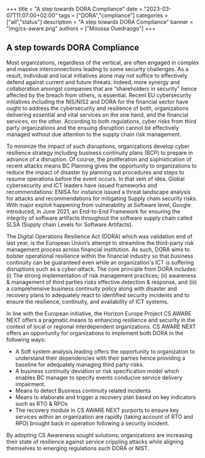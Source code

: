 +++
title = "A step towards DORA Compliance"
date = "2023-03-07T11:07:00+02:00"
tags = ["DORA","compliance"]
categories = ["all","status"]
description = "A step towards DORA Compliance"
banner = "img/cs-aware.png"
authors = ["Moussa Ouedraogo"]
+++

## A step towards DORA Compliance

Most organizations, regardless of the vertical, are often engaged in complex and massive interconnections leading to some security challenges. As a result, individual and local initiatives alone may not suffice to effectively defend against current and future threats. Indeed, more synergy and collaboration amongst companies that are “shareholders in security” hence affected by the breach from others, is essential.  Recent EU cybersecurity initiatives including the NIS/NIS2 and DORA for the financial sector have ought to address the cybersecurity and resilience of both, organizations delivering essential and vital services on the one hand, and the financial services, on the other. According to both regulations, cyber risks from third party organizations and the ensuing disruption cannot be effectively managed without due attention to the supply chain risk management. 

To minimize the impact of such disruptions, organizations develop cyber resilience strategy including business continuity plans (BCP) to prepare in advance of a disruption. Of course, the proliferation and sophistication of recent attacks means BC Planning gives the opportunity to organizations to reduce the impact of disaster by planning out procedures and steps to resume operations before the event occurs. In that vein of idea, Global cybersecurity and ICT leaders have issued frameworks and recommendations: ENISA for instance issued a threat landscape analysis for attacks and recommendations for mitigating Supply chain security risks. With major exploit happening from vulnerability at Software level, Google introduced, in June 2021, an End-to-End Framework for ensuring the integrity of software artifacts throughout the software supply chain called SLSA (Supply chain Levels for Software Artifacts).

The Digital Operations Resilience Act (DORA) which was validation end of last year, is the European Union’s attempt to streamline the third-party risk management process across financial institution. As such, DORA aims to bolster operational resilience within the financial industry so that business continuity can be guaranteed even while an organization's ICT is suffering disruptions such as a cyber-attack. The core principle from DORA includes: (i) The strong implementation of risk management practices; (ii) awareness & management of third parties risks effective detection & response, and (iii) a comprehensive business continuity policy along with disaster and recovery plans to adequately react to identified security incidents and to ensure the resilience, continuity, and availability of ICT systems.

In line with the European initiative, the Horizon Europe Project CS AWARE NEXT offers a pragmatic means to enhancing resilience and security in the context of local or regional interdependent organizations. CS AWARE NEXT offers an opportunity for organizations to implement both DORA in the following ways:

 * A Soft system analysis leading offers the opportunity to organization to understand their dependencies with their parties hence providing a baseline for adequately managing third party risks.
 * A business continuity deviation or risk specification model which enables BC manager to specify events conducive service delivery impairment.
 * Means to detect Business continuity related incidents
 * Means to elaborate and trigger a recovery plan based on key indicators such as RTO & RPOs
 * The recovery module in CS AWARE NEXT purports to ensure key services within an organization are rapidly (taking account of RTO and RPO) brought back in operation following a security incident.

By adopting CS Awareness sought solutions, organizations are increasing their state of resilience against service crippling attacks while aligning themselves to emerging regulations such DORA or NIST.
